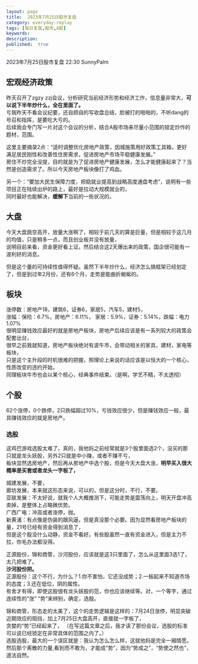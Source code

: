 ```yaml
---
layout: page
title:  2023年7月25日股市复盘
category: everyday-replay
tags: [每日复盘,股市,A股]
keywords:
description:
published:  true
---
```


2023年7月25日股市复盘 22:30 SunnyPalm

## 宏观经济政策
昨天召开了zgzy zzj会议，分析研究当前经济形势和经济工作，信息量非常大，**可以说下半年炒什么，全在里面了。**   
亏我昨天不看会议纪要，还自顾自的写收盘总结，脸被打的啪啪的，不听dang的号召和指挥，是要吃大亏的。   
后续我会专门写一片对这个会议的分析，结合A股市场来尽量小范围的锁定炒作的题材，范围。  

这里主要摘录2点：“适时调整优化房地产政策，因城施策用好政策工具箱，更好满足居民刚性和改善性住房需求，促进房地产市场平稳健康发展。”  
房住不炒完全没提，目的就是为了促进房地产健康发展，怎么才能健康起来了？当然是创造需求了。所以今天房地产板块像打了鸡血。 

另一个：“要加大民生保障力度，把稳就业提高到战略高度通盘考虑”，说明有一些项目正在陆续出炉的路上，最好是拉动大规模就业的，  
同时最好也能解决，**缓解下**当前的一些状况的。 
## 大盘
今天大盘跳空高开，放量大涨啊了，相较于前几天的算是巨量，但是相较于这几月的均值，只是稍多一点，而且创业板并没有放量，   
说明目前来看，资金更好看上证。然后结合这2天爆出来的政策，国企很可能有一波利好的消息。  

但是这个量的可持续性值得怀疑。虽然下半年炒什么，经济怎么搞框架已经划定了，但是到过年2月份，还有6个月，走势是能曲折蜿蜒的。  
## 板块
涨停数：房地产18，建筑6，证券6，家居5，汽车5，建材5，    
涨幅：保险：6.7%，房地产：6.11%， 家居：5.9%，证券：5.14%，跌幅：电力1.07%    
很明显赚钱效应最好的就是房地产板块，房地产后续应该是有一系列较大的政策会配套出台，    
很早之前我就知道，房地产板块绝对有波牛市，会带动相关的家具，建材，家电等板块，    
只是这个主升段的时机很难的把握，照理论上来说的话应该是以恒大的一个核心，性质改变的违约开始，  
同理板块牛市也会以某个核心，经典事件结束。（是啊，学艺不精，不太透彻）   
## 个股
62个涨停，0个跌停，2只跌幅超过10%，亏钱效应很少，但是赚钱效应一般，最具赚钱效应的就是房地产。
### 选股
这鸡巴游戏选股太难了，真的，我他妈之前经常就是3个股里面选2个，没买的那只就是龙头妖股，另外2只就是中小赚，或者不赚不亏，  
板块显然选房地产，然后再从房地产中选个股，但是今天大盘大涨，**明早买入很大概率是买套或者龙头一字板了，** 

城建发展，不要，  
廊坊发展，本来就这形态来说，可以的，但是这分时，不行，不要。  
亚联发展：不太好说，就我个人大概推测下，可能走势是震荡向上，明天开盘冲高卖掉，是整体上占略微优势。  
广西广电：冲高或者涨停，抛。  
新黄浦：有点像是伪装的跟风逼，但是真没那个必要。因为显然看房地产板块的量，21号已经有资金得到消息了，    
但是这个股没什么动静，资金不看好。有些股虽然一直有资金进入，但是主力不拉，你毛办法都没得。  

正源股份，锦和商管，沙河股份，应该就是这3只里面了，怎么从这里面3选1了，太几把难了。      
**沙河股份把。**  
正源股份：这个不行，为什么？1.你不害怕，它还没成势；2.一板起来不知道市场的态度；3.还在低位，阴的属性。  
有舍才有得，即使这股很有龙头妖股的范，你也应该继续等。对，一个等字，通过连续性的“涨”  “势”来辨别，确定，选股。  

锦和商管，形态走的太美了，这个的走势逻辑是这样的：7月24日涨停，明显突破近期效应的阻挡，加上7月25日大盘高开，直接就一字板了，  
贪婪的“势”已经起来了，
（在写这篇文章之后，我才读了那份会议，选股的标准可以说已经锁定在非常具体的范围之内了。）  
选股选股，最大的一个误区就是：我认为怎么怎么样，这就他妈是完全一厢情愿。    
然后那个离散的力量,看到而不敢为，才能成“势”，因为“势成之”，“势使之然也”，道法自然。  




